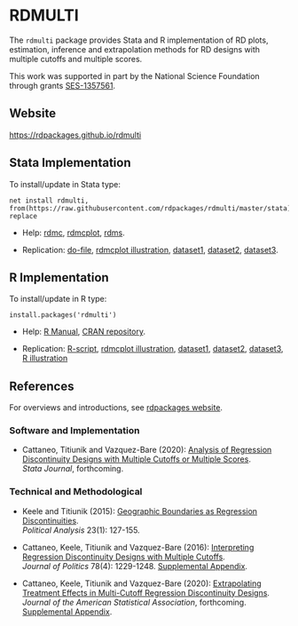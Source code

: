 # RDMULTI

The `rdmulti` package provides Stata and R implementation of RD plots, estimation, inference and extrapolation methods for RD designs with multiple cutoffs and multiple scores.

This work was supported in part by the National Science Foundation through grants [SES-1357561](https://www.nsf.gov/awardsearch/showAward?AWD_ID=1357561).

## Website

https://rdpackages.github.io/rdmulti

## Stata Implementation

To install/update in Stata type:
```
net install rdmulti, from(https://raw.githubusercontent.com/rdpackages/rdmulti/master/stata) replace
```

- Help: [rdmc](stata/rdmc.pdf), [rdmcplot](stata/rdmcplot.pdf), [rdms](stata/rdms.pdf).

- Replication: [do-file](stata/rdmulti_illustration.do), [rdmcplot illustration](stata/rdmcplot_illustration.do), [dataset1](stata/simdata_multic.dta), [dataset2](stata/simdata_cumul.dta), [dataset3](stata/simdata_multis.dta).

## R Implementation

To install/update in R type:
```
install.packages('rdmulti')
```

- Help: [R Manual](https://cran.r-project.org/web/packages/rdmulti/rdmulti.pdf), [CRAN repository](https://cran.r-project.org/package=rdmulti).

- Replication: [R-script](R/rdmulti_illustration.R), [rdmcplot illustration](R/rdmcplot_illustration.R), [dataset1](stata/simdata_multic.csv), [dataset2](stata/simdata_cumul.csv), [dataset3](stata/simdata_multis.csv), [R illustration](R/rdmulti_illustration.pdf)

## References

For overviews and introductions, see [rdpackages website](https://rdpackages.github.io).

### Software and Implementation

- Cattaneo, Titiunik and Vazquez-Bare (2020): [Analysis of Regression Discontinuity Designs with Multiple Cutoffs or Multiple Scores](https://rdpackages.github.io/references/Cattaneo-Titiunik-VazquezBare_2020_Stata.pdf).<br>
_Stata Journal_, forthcoming.

### Technical and Methodological

- Keele and Titiunik (2015): [Geographic Boundaries as Regression Discontinuities](https://rdpackages.github.io/references/Keele-Titiunik_2015_PA.pdf).<br>
_Political Analysis_ 23(1): 127-155.

- Cattaneo, Keele, Titiunik and Vazquez-Bare (2016): [Interpreting Regression Discontinuity Designs with Multiple Cutoffs](https://rdpackages.github.io/references/Cattaneo-Keele-Titiunik-VazquezBare_2016_JOP.pdf).<br>
_Journal of Politics_ 78(4): 1229-1248. [Supplemental Appendix](https://rdpackages.github.io/references/Cattaneo-Keele-Titiunik-VazquezBare_2016_JOP--Supplement.pdf).

- Cattaneo, Keele, Titiunik and Vazquez-Bare (2020): [Extrapolating Treatment Effects in Multi-Cutoff Regression Discontinuity Designs](https://rdpackages.github.io/references/Cattaneo-Keele-Titiunik-VazquezBare_2021_JASA.pdf).<br>
_Journal of the American Statistical Association_, forthcoming. [Supplemental Appendix](https://rdpackages.github.io/references/Cattaneo-Keele-Titiunik-VazquezBare_2021_JASA--Supplement.pdf).

<br><br>
